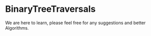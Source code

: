 # BinaryTreeTraversals

We are here to learn, please feel free for any suggestions and better Algorithms.
